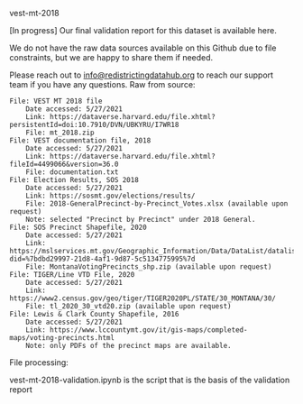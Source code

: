 vest-mt-2018

[In progress] Our final validation report for this dataset is available here.

We do not have the raw data sources available on this Github due to file constraints, but we are happy to share them if needed.

Please reach out to info@redistrictingdatahub.org to reach our support team if you have any questions.
Raw from source:

    File: VEST MT 2018 file
        Date accessed: 5/27/2021
        Link: https://dataverse.harvard.edu/file.xhtml?persistentId=doi:10.7910/DVN/UBKYRU/I7WR18
        File: mt_2018.zip
    File: VEST documentation file, 2018
        Date accessed: 5/27/2021
        Link: https://dataverse.harvard.edu/file.xhtml?fileId=4499066&version=36.0
        File: documentation.txt
    File: Election Results, SOS 2018
        Date accessed: 5/27/2021
        Link: https://sosmt.gov/elections/results/
        File: 2018-GeneralPrecinct-by-Precinct_Votes.xlsx (available upon request)
        Note: selected "Precinct by Precinct" under 2018 General.
    File: SOS Precinct Shapefile, 2020
        Date accessed: 5/27/2021
        Link: https://mslservices.mt.gov/Geographic_Information/Data/DataList/datalist_Details.aspx?did=%7bdbd29997-21d8-4af1-9d87-5c5134775995%7d
        File: MontanaVotingPrecincts_shp.zip (available upon request)
    File: TIGER/Line VTD File, 2020
        Date accessed: 5/27/2021
        Link: https://www2.census.gov/geo/tiger/TIGER2020PL/STATE/30_MONTANA/30/
        File: tl_2020_30_vtd20.zip (available upon request)
    File: Lewis & Clark County Shapefile, 2016
        Date accessed: 5/27/2021
        Link: https://www.lccountymt.gov/it/gis-maps/completed-maps/voting-precincts.html
        Note: only PDFs of the precinct maps are available.

File processing:

vest-mt-2018-validation.ipynb is the script that is the basis of the validation report
